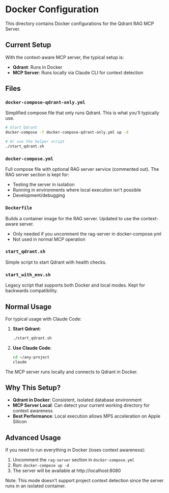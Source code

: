 # Docker Configuration

This directory contains Docker configurations for the Qdrant RAG MCP Server.

## Current Setup

With the context-aware MCP server, the typical setup is:
- **Qdrant**: Runs in Docker
- **MCP Server**: Runs locally via Claude CLI for context detection

## Files

### `docker-compose-qdrant-only.yml`
Simplified compose file that only runs Qdrant. This is what you'll typically use.

```bash
# Start Qdrant
docker-compose -f docker-compose-qdrant-only.yml up -d

# Or use the helper script
./start_qdrant.sh
```

### `docker-compose.yml`
Full compose file with optional RAG server service (commented out). The RAG server section is kept for:
- Testing the server in isolation
- Running in environments where local execution isn't possible
- Development/debugging

### `Dockerfile`
Builds a container image for the RAG server. Updated to use the context-aware server.
- Only needed if you uncomment the rag-server in docker-compose.yml
- Not used in normal MCP operation

### `start_qdrant.sh`
Simple script to start Qdrant with health checks.

### `start_with_env.sh`
Legacy script that supports both Docker and local modes. Kept for backwards compatibility.

## Normal Usage

For typical usage with Claude Code:

1. **Start Qdrant**:
   ```bash
   ./start_qdrant.sh
   ```

2. **Use Claude Code**:
   ```bash
   cd ~/any-project
   claude
   ```

The MCP server runs locally and connects to Qdrant in Docker.

## Why This Setup?

- **Qdrant in Docker**: Consistent, isolated database environment
- **MCP Server Local**: Can detect your current working directory for context awareness
- **Best Performance**: Local execution allows MPS acceleration on Apple Silicon

## Advanced Usage

If you need to run everything in Docker (loses context awareness):

1. Uncomment the `rag-server` section in `docker-compose.yml`
2. Run: `docker-compose up -d`
3. The server will be available at http://localhost:8080

Note: This mode doesn't support project context detection since the server runs in an isolated container.